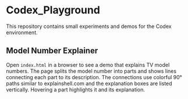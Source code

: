 # Codex_Playground

This repository contains small experiments and demos for the Codex environment.

## Model Number Explainer

Open `index.html` in a browser to see a demo that explains TV model numbers. The page splits the model number into parts and shows lines connecting each part to its description. The connections use colorful 90° paths similar to explainshell.com and the explanation boxes are listed vertically. Hovering a part highlights it and its explanation.
